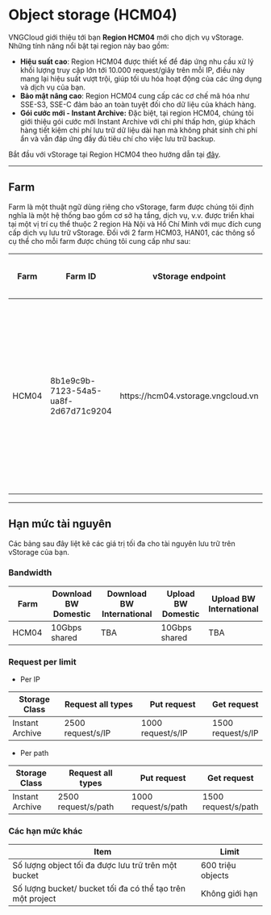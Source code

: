 # Object storage (HCM04)

VNGCloud giới thiệu tới bạn **Region HCM04** mới cho dịch vụ vStorage. Những tính năng nổi bật tại region này bao gồm:

* **Hiệu suất cao**: Region HCM04 được thiết kế để đáp ứng nhu cầu xử lý khối lượng truy cập lớn tới 10.000 request/giây trên mỗi IP, điều này mang lại hiệu suất vượt trội, giúp tối ưu hóa hoạt động của các ứng dụng và dịch vụ của bạn.
* **Bảo mật nâng cao**: Region HCM04 cung cấp các cơ chế mã hóa như SSE-S3, SSE-C đảm bảo an toàn tuyệt đối cho dữ liệu của khách hàng.
* **Gói cước mới - Instant Archive:** Đặc biệt, tại region HCM04, chúng tôi giới thiệu gói cước mới Instant Archive với chi phí thấp hơn, giúp khách hàng tiết kiệm chi phí lưu trữ dữ liệu dài hạn mà không phát sinh chi phí ẩn và vẫn đáp ứng đầy đủ tiêu chí cho việc lưu trữ backup.

Bắt đầu với vStorage tại Region HCM04 theo hướng dẫn tại [đây](https://docs.vngcloud.vn/vng-cloud-document/v/vn/vstorage/object-storage/object-storage-hcm04/bat-dau-voi-object-storage).

***

## **Farm**

Farm là một thuật ngữ dùng riêng cho vStorage, farm được chúng tôi định nghĩa là một hệ thống bao gồm cơ sở hạ tầng, dịch vụ, v.v. được triển khai tại một vị trí cụ thể thuộc 2 region Hà Nội và Hồ Chí Minh với mục đích cung cấp dịch vụ lưu trữ vStorage. Đối với 2 farm HCM03, HAN01, các thông số cụ thể cho mỗi farm được chúng tôi cung cấp như sau:

<table data-full-width="true"><thead><tr><th width="107.80000000000001">Farm</th><th width="211">Farm ID</th><th width="319">vStorage endpoint</th><th>Mục đích sử dụng</th></tr></thead><tbody><tr><td>HCM04</td><td>8b1e9c9b-7123-54a5-ua8f-2d67d71c9204</td><td>https://hcm04.vstorage.vngcloud.vn</td><td>Farm phục vụ đa mục đích với hiệu suất cao và được dùng chung cho dữ liệu lưu trữ tại Region Hồ Chí Minh.</td></tr></tbody></table>

***

## Hạn mức tài nguyên

Các bảng sau đây liệt kê các giá trị tối đa cho tài nguyên lưu trữ trên vStorage của bạn.

### Bandwidth

<table data-full-width="true"><thead><tr><th width="113">Farm</th><th width="210">Download BW Domestic</th><th width="238">Download BW International</th><th width="198">Upload BW Domestic</th><th>Upload BW International</th></tr></thead><tbody><tr><td>HCM04</td><td>10Gbps shared</td><td>TBA</td><td>10Gbps shared</td><td>TBA</td></tr></tbody></table>

### Request per limit

* Per IP

<table data-full-width="true"><thead><tr><th width="167">Storage Class</th><th width="278">Request all types</th><th width="229">Put request</th><th>Get request</th></tr></thead><tbody><tr><td>Instant Archive</td><td>2500 request/s/IP</td><td>1000 request/s/IP</td><td>1500 request/s/IP</td></tr></tbody></table>

* Per path

<table data-full-width="true"><thead><tr><th width="171">Storage Class</th><th width="277">Request all types</th><th width="229">Put request</th><th>Get request</th></tr></thead><tbody><tr><td>Instant Archive</td><td>2500 request/s/path</td><td>1000 request/s/path</td><td>1500 request/s/path</td></tr></tbody></table>

### Các hạn mức khác

<table data-full-width="true"><thead><tr><th>Item</th><th>Limit</th></tr></thead><tbody><tr><td>Số lượng object tối đa được lưu trữ trên một bucket</td><td>600 triệu objects</td></tr><tr><td>Số lượng bucket/ bucket tối đa có thể tạo trên một project</td><td>Không giới hạn</td></tr></tbody></table>
